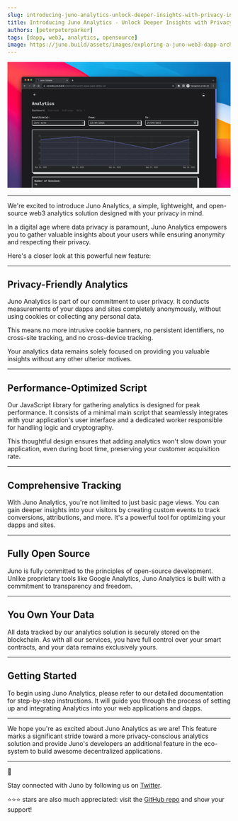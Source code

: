 ```yaml
---
slug: introducing-juno-analytics-unlock-deeper-insights-with-privacy-in-mind
title: Introducing Juno Analytics - Unlock Deeper Insights with Privacy in Mind
authors: [peterpeterparker]
tags: [dapp, web3, analytics, opensource]
image: https://juno.build/assets/images/exploring-a-juno-web3-dapp-architecture-social-image-a34be2835d21e01fd97b954a3c16563b.png
---
```


![](./introducing-juno-analytics-unlock-deeper-insights-with-privacy-in-mind.png)

---

We're excited to introduce Juno Analytics, a simple, lightweight, and open-source web3 analytics solution designed with your privacy in mind.

In a digital age where data privacy is paramount, Juno Analytics empowers you to gather valuable insights about your users while ensuring anonymity and respecting their privacy.

Here's a closer look at this powerful new feature:

---

## Privacy-Friendly Analytics

Juno Analytics is part of our commitment to user privacy. It conducts measurements of your dapps and sites completely anonymously, without using cookies or collecting any personal data.

This means no more intrusive cookie banners, no persistent identifiers, no cross-site tracking, and no cross-device tracking.

Your analytics data remains solely focused on providing you valuable insights without any other ulterior motives.

---

## Performance-Optimized Script

Our JavaScript library for gathering analytics is designed for peak performance. It consists of a minimal main script that seamlessly integrates with your application's user interface and a dedicated worker responsible for handling logic and cryptography.

This thoughtful design ensures that adding analytics won't slow down your application, even during boot time, preserving your customer acquisition rate.

---

## Comprehensive Tracking

With Juno Analytics, you're not limited to just basic page views. You can gain deeper insights into your visitors by creating custom events to track conversions, attributions, and more. It's a powerful tool for optimizing your dapps and sites.

---

## Fully Open Source

Juno is fully committed to the principles of open-source development. Unlike proprietary tools like Google Analytics, Juno Analytics is built with a commitment to transparency and freedom.

---

## You Own Your Data

All data tracked by our analytics solution is securely stored on the blockchain. As with all our services, you have full control over your smart contracts, and your data remains exclusively yours.

---

## Getting Started

To begin using Juno Analytics, please refer to our detailed documentation for step-by-step instructions. It will guide you through the process of setting up and integrating Analytics into your web applications and dapps.

---

We hope you're as excited about Juno Analytics as we are! This feature marks a significant stride toward a more privacy-conscious analytics solution and provide Juno's developers an additional feature in the eco-system to build awesome decentralized applications.

---

👋

Stay connected with Juno by following us on [Twitter](https://twitter.com/junobuild).

⭐️⭐️⭐️ stars are also much appreciated: visit the [GitHub repo](https://github.com/buildwithjuno/juno) and show your support!
